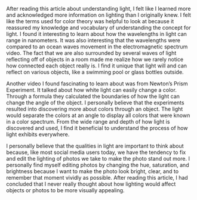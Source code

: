 After reading this article about understanding light, I felt like I learned more and acknowledged more information on lighting than I originally knew. I felt like the terms used for color theory was helpful to look at because it reassured my knowledge and vocabulary of understanding the concept for light. I found it interesting to learn about how the wavelengths in light can range in nanometers. It was also interesting that the wavelengths were compared to an ocean waves movement in the electromagnetic spectrum video. The fact that we are also surrounded by several waves of light reflecting off of objects in a room made me realize how we rarely notice how connected each object really is. I find it unique that light will and can reflect on various objects, like a swimming pool or glass bottles outside.

Another video I found fascinating to learn about was from Newton’s Prism Experiment. It talked about how white light can easily change a color. Through a formula they calculated the boundaries of how the light can change the angle of the object. I personally believe that the experiments resulted into discovering more about colors through an object. The light would separate the colors at an angle to display all colors that were known in a color spectrum. From the wide range and depth of how light is discovered and used, I find it beneficial to understand the process of how light exhibits everywhere. 

I personally believe that the qualities in light are important to think about because, like most social media users today, we have the tendency to fix and edit the lighting of photos we take to make the photo stand out more. I personally find myself editing photos by changing the hue, saturation, and brightness because I want to make the photo look bright, clear, and to remember that moment vividly as possible. After reading this article, I had concluded that I never really thought about how lighting would affect objects or photos to be more visually appealing. 
